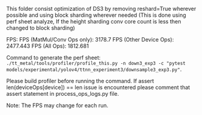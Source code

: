 This folder consist optimization of DS3 by removing reshard=True wherever possible and using block sharding wherever needed (This is done using perf sheet analyze, If the height sharding conv core count is less then changed to block sharding)

FPS:
FPS (MatMul/Conv Ops only): 3178.7
FPS (Other Device Ops): 2477.443
FPS (All Ops): 1812.681

Command to generate the perf sheet: `./tt_metal/tools/profiler/profile_this.py -n down3_exp3 -c "pytest models/experimental/yolov4/ttnn_experiment3/downsample3_exp3.py"`.

Please build profiler before running the command.
If assert len(deviceOps[device]) == len issue is encountered please comment that assert statement in process_ops_logs.py file.

Note: The FPS may change for each run.

